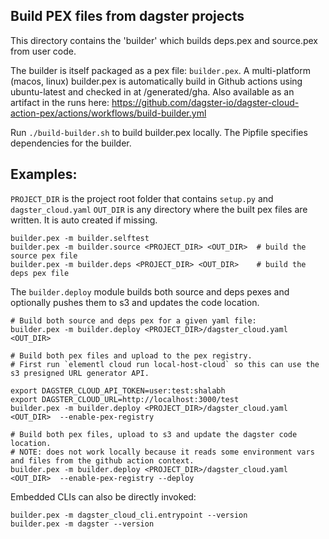 ## Build PEX files from dagster projects

This directory contains the 'builder' which builds deps.pex and source.pex from user code.

The builder is itself packaged as a pex file: `builder.pex`. A multi-platform (macos, linux) builder.pex is automatically build in Github actions using ubuntu-latest and checked in
at /generated/gha. Also available as an artifact in the runs here: https://github.com/dagster-io/dagster-cloud-action-pex/actions/workflows/build-builder.yml


Run `./build-builder.sh` to build builder.pex locally. The Pipfile specifies dependencies for the builder. 

## Examples:

`PROJECT_DIR` is the project root folder that contains `setup.py` and `dagster_cloud.yaml`
`OUT_DIR` is any directory where the built pex files are written. It is auto created if missing.

```
builder.pex -m builder.selftest
builder.pex -m builder.source <PROJECT_DIR> <OUT_DIR>  # build the source pex file
builder.pex -m builder.deps <PROJECT_DIR> <OUT_DIR>    # build the deps pex file
```

The `builder.deploy` module builds both source and deps pexes and optionally pushes them to s3 and updates the code location.

```
# Build both source and deps pex for a given yaml file:
builder.pex -m builder.deploy <PROJECT_DIR>/dagster_cloud.yaml <OUT_DIR>   

# Build both pex files and upload to the pex registry.
# First run `elementl cloud run local-host-cloud` so this can use the s3 presigned URL generator API.

export DAGSTER_CLOUD_API_TOKEN=user:test:shalabh
export DAGSTER_CLOUD_URL=http://localhost:3000/test
builder.pex -m builder.deploy <PROJECT_DIR>/dagster_cloud.yaml <OUT_DIR>  --enable-pex-registry

# Build both pex files, upload to s3 and update the dagster code location.
# NOTE: does not work locally because it reads some environment vars and files from the github action context.
builder.pex -m builder.deploy <PROJECT_DIR>/dagster_cloud.yaml <OUT_DIR>  --enable-pex-registry --deploy
```

Embedded CLIs can also be directly invoked:

```
builder.pex -m dagster_cloud_cli.entrypoint --version
builder.pex -m dagster --version
```
